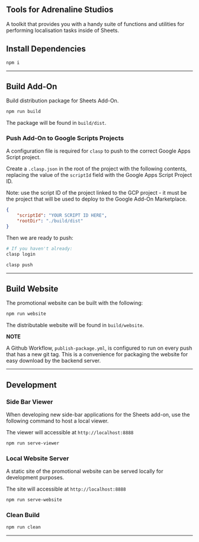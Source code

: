 ## Tools for Adrenaline Studios

A toolkit that provides you with a handy suite of functions and utilities
for performing localisation tasks inside of Sheets.

## Install Dependencies

```bash
npm i
```

___

## Build Add-On

Build distribution package for Sheets Add-On.

```bash
npm run build

```
The package will be found in `build/dist`.

### Push Add-On to Google Scripts Projects

A configuration file is required for `clasp` to push to the correct Google Apps
Script project.

Create a `.clasp.json` in the root of the project with the following contents,
replacing the value of the `scriptId` field with the Google Apps Script Project
ID.

Note: use the script ID of the project linked to the GCP project - it must be
the project that will be used to deploy to the Google Add-On Marketplace.


```json
{
    "scriptId": "YOUR SCRIPT ID HERE",
    "rootDir": "./build/dist"
}
```

Then we are ready to push:


```bash
# If you haven't already:
clasp login

clasp push

```

___

## Build Website

The promotional website can be built with the following:

```bash
npm run website

```

The distributable website will be found in `build/website`.

**NOTE**

A Github Workflow, `publish-package.yml`, is configured to run on every push
that has a new git tag. This is a convenience for packaging the website for
easy download by the backend server.

___

## Development

### Side Bar Viewer

When developing new side-bar applications for the Sheets add-on, use the
following command to host a local viewer.

The viewer will accessible at `http://localhost:8888`

```bash
npm run serve-viewer

```

### Local Website Server

A static site of the promotional website can be served locally for development
purposes.

The site will accessible at `http://localhost:8888`

```bash
npm run serve-website
```

### Clean Build

```bash
npm run clean
```

___
